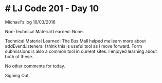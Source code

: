 <h1># LJ Code 201 - Day 10</h1>

Michael's log 10/03/2016

Non-Technical Material Learned: None.

Technical Material Learned: The Bus Mall helped me learn more about addEventListeners. I think this is useful tool as I move forward. Form submissions is also a common tool in current sites. I enjoyed learning about both of these.

No other comments for today.

Signing Out.

